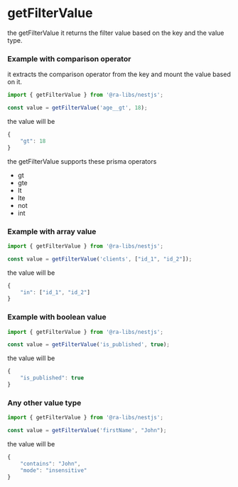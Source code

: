 # getFilterValue

the getFilterValue it returns the filter value based on the key and the value type.

### Example with comparison operator
it extracts the comparison operator from the key and mount the value based on it.

```typescript
import { getFilterValue } from '@ra-libs/nestjs';

const value = getFilterValue('age__gt', 18);
```

the value will be 

```typescript
{
    "gt": 18
}
```

the getFilterValue supports these prisma operators
* gt
* gte
* lt
* lte
* not
* int

### Example with array value

```typescript
import { getFilterValue } from '@ra-libs/nestjs';

const value = getFilterValue('clients', ["id_1", "id_2"]);
```

the value will be 

```typescript
{
    "in": ["id_1", "id_2"]
}
```

### Example with boolean value

```typescript
import { getFilterValue } from '@ra-libs/nestjs';

const value = getFilterValue('is_published', true);
```

the value will be 

```typescript
{
    "is_published": true
}
```

### Any other value type

```typescript
import { getFilterValue } from '@ra-libs/nestjs';

const value = getFilterValue('firstName', "John");
```

the value will be 

```typescript
{
    "contains": "John",
    "mode": "insensitive"
}
```